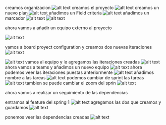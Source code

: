 creamos organizacion 
![alt text](image.png)
creamos el proyecto 
![alt text](image-1.png)
creamos un nuevo plan 
![alt text](image-2.png)
añadimos un Field criteria
![alt text](image-3.png)
añadimos un marcador
![alt text](image-4.png)
![alt text](image-5.png)

ahora vamos a añadir un equipo externo al proyecto

![alt text](image-7.png)

vamos a board proyect configuration y creamos dos nuevas iteraciones
![alt text](image-8.png)

![alt text](image-9.png)
vamos al equipo y le agregamos las iteraciones creadas 
![alt text](image-10.png)
ahora vamos a teams  y añadimos un nuevo equipo 
![alt text](image-11.png)
ahora podemos veer las iteraciones puestas anteriormente 
![alt text](image-12.png)
añadimos nombre a las tareas 
![alt text](image-13.png)
podemos cambiar de sprint las tareas 
![alt text](image-14.png)
tambien se puede cambiar el zoom del sprin
![alt text](image-15.png)

ahora vamos a  realizar un seguimiento de las dependencias 

entramos al feature del spring 1 
![alt text](image-16.png)
agregamos las dos que creamos y guardamos 
![alt text](image-17.png)

ponemos veer las dependencias creadas 
![alt text](image-18.png)